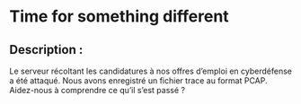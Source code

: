 # Time for something different

## Description :
Le serveur récoltant les candidatures à nos offres d’emploi en cyberdéfense a été attaqué. Nous avons enregistré un fichier trace au format PCAP. Aidez-nous à comprendre ce qu’il s’est passé ?